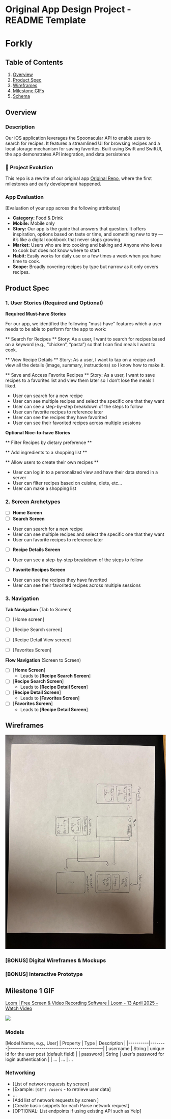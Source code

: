Original App Design Project - README Template
===

# Forkly

## Table of Contents

1. [Overview](#Overview)
2. [Product Spec](#Product-Spec)
3. [Wireframes](#Wireframes)
4. [Milestone GIFs](#MilestoneGIFS)
5. [Schema](#Schema)

## Overview

### Description

Our iOS application leverages the Spoonacular API to enable users to search for recipes. It features a streamlined UI for browsing recipes and a local storage mechanism for saving favorites. Built using Swift and SwiftUI, the app demonstrates API integration, and data persistence

### 🔁 Project Evolution

This repo is a rewrite of our original app [Original Repo](https://github.com/COP4655-Group3/RecipeApp), where the first milestones and early development happened. 

### App Evaluation

[Evaluation of your app across the following attributes]
- **Category:** Food & Drink
- **Mobile:** Mobile only
- **Story:**  Our app is the guide that answers that question. It offers inspiration, options based on taste or time, and something new to try — it’s like a digital cookbook that never stops growing.
- **Market:** Users who are into cooking and baking and Anyone who loves to cook but does not know where to start.
- **Habit:** Easily works for daily use or a few times a week when you have time to cook.
- **Scope:** Broadly covering recipes by type but narrow as it only covers recipes. 

## Product Spec

### 1. User Stories (Required and Optional)

**Required Must-have Stories**

For our app, we identified the following "must-have" features which a user needs to be able to perform for the app to work:

** Search for Recipes **
Story: As a user, I want to search for recipes based on a keyword (e.g., “chicken”, “pasta”) so that I can find meals I want to cook.

** View Recipe Details **
Story: As a user, I want to tap on a recipe and view all the details (image, summary, instructions) so I know how to make it.

** Save and Access Favorite Recipes **
Story: As a user, I want to save recipes to a favorites list and view them later so I don’t lose the meals I liked.

* User can search for a new recipe
* User can see multiple recipes and select the specific one that they want
* User can see a step-by-step breakdown of the steps to follow
* User can favorite recipes to reference later
* User can see the recipes they have favorited
* User can see their favorited recipes across multiple sessions

**Optional Nice-to-have Stories**


** Filter Recipes by dietary preference **

** Add ingredients to a shopping list **

** Allow users to create their own recipes **
* User can log in to a personalized view and have their data stored in a server
* User can filter recipes based on cuisine, diets, etc...
* User can make a shopping list

### 2. Screen Archetypes

- [ ] **Home Screen**
- [ ] **Search Screen**
* User can search for a new recipe
* User can see multiple recipes and select the specific one that they want
* User can favorite recipes to reference later
- [ ] **Recipe Details Screen**
* User can see a step-by-step breakdown of the steps to follow
- [ ] **Favorite Recipes Screen**
* User can see the recipes they have favorited
* User can see their favorited recipes across multiple sessions

### 3. Navigation

**Tab Navigation** (Tab to Screen)


- [ ] [Home screen]
- [ ] [Recipe Search screen]
- [ ] [Recipe Detail View screen]
- [ ] [Favorites Screen]


**Flow Navigation** (Screen to Screen)

- [ ] [**Home Screen**]
  * Leads to [**Recipe Search Screen**]
- [ ] [**Recipe Search Screen**]
  * Leads to [**Recipe Detail Screen**]
- [ ] [**Recipe Detail Screen**]
  * Leads to [**Favorites Screen**]
- [ ] [**Favorites Screen**]
  * Leads to [**Recipe Detail Screen**]  


## Wireframes

![](wireframesketch.jpg)

### [BONUS] Digital Wireframes & Mockups

### [BONUS] Interactive Prototype

## Milestone 1 GIF

<div>
    <a href="https://www.loom.com/share/73016fdd0f2047fe934aac0b0504d881">
      <p>Loom | Free Screen & Video Recording Software | Loom - 13 April 2025 - Watch Video</p>
    </a>
    <a href="https://www.loom.com/share/73016fdd0f2047fe934aac0b0504d881">
      <img style="max-width:300px;" src="https://cdn.loom.com/sessions/thumbnails/73016fdd0f2047fe934aac0b0504d881-de2607e400108dde-full-play.gif">
    </a>
  </div>


### Models

[Model Name, e.g., User]
| Property | Type   | Description                                  |
|----------|--------|----------------------------------------------|
| username | String | unique id for the user post (default field)   |
| password | String | user's password for login authentication      |
| ...      | ...    | ...                          


### Networking

- [List of network requests by screen]
- [Example: `[GET] /users` - to retrieve user data]
- ...
- [Add list of network requests by screen ]
- [Create basic snippets for each Parse network request]
- [OPTIONAL: List endpoints if using existing API such as Yelp]
